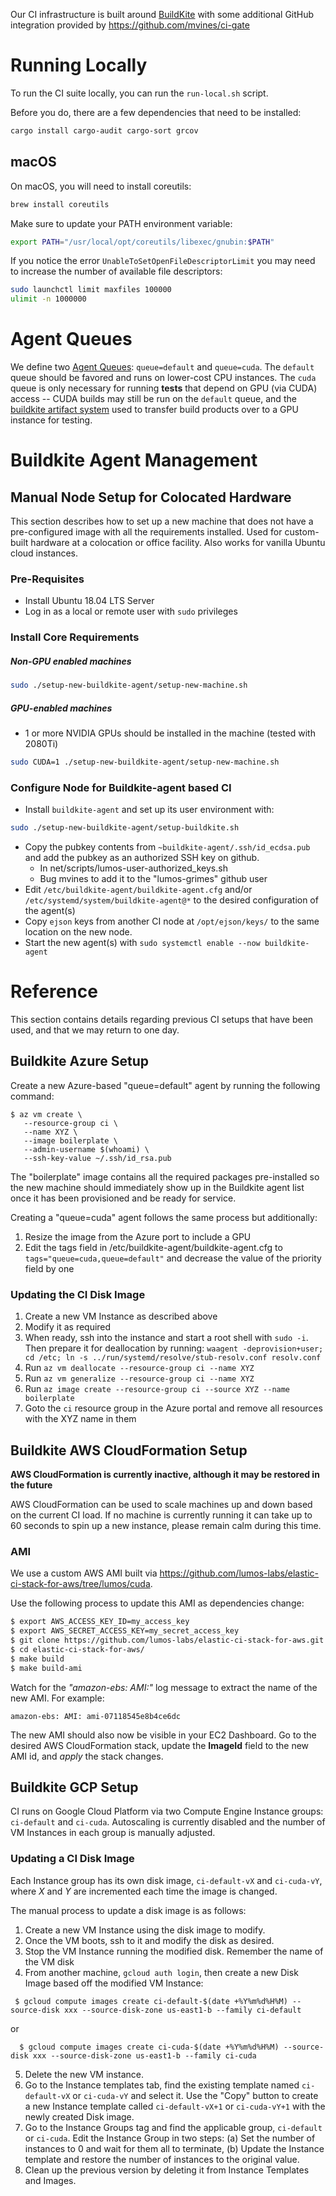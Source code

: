 
Our CI infrastructure is built around [BuildKite](https://buildkite.com) with some
additional GitHub integration provided by https://github.com/mvines/ci-gate

# Running Locally

To run the CI suite locally, you can run the `run-local.sh` script.

Before you do, there are a few dependencies that need to be installed:

```bash
cargo install cargo-audit cargo-sort grcov
```

## macOS

On macOS, you will need to install coreutils:

```bash
brew install coreutils
```

Make sure to update your PATH environment variable:

```bash
export PATH="/usr/local/opt/coreutils/libexec/gnubin:$PATH"
```

If you notice the error `UnableToSetOpenFileDescriptorLimit` you may need to
increase the number of available file descriptors:

```bash
sudo launchctl limit maxfiles 100000
ulimit -n 1000000
```

# Agent Queues

We define two [Agent Queues](https://buildkite.com/docs/agent/v3/queues):
`queue=default` and `queue=cuda`.  The `default` queue should be favored and
runs on lower-cost CPU instances.  The `cuda` queue is only necessary for
running **tests** that depend on GPU (via CUDA) access -- CUDA builds may still
be run on the `default` queue, and the [buildkite artifact
system](https://buildkite.com/docs/builds/artifacts) used to transfer build
products over to a GPU instance for testing.

# Buildkite Agent Management

## Manual Node Setup for Colocated Hardware

This section describes how to set up a new machine that does not have a
pre-configured image with all the requirements installed.  Used for custom-built
hardware at a colocation or office facility.  Also works for vanilla Ubuntu cloud
instances.

### Pre-Requisites

 - Install Ubuntu 18.04 LTS Server
 - Log in as a local or remote user with `sudo` privileges

### Install Core Requirements

##### Non-GPU enabled machines
```bash
sudo ./setup-new-buildkite-agent/setup-new-machine.sh
```

##### GPU-enabled machines
 - 1 or more NVIDIA GPUs should be installed in the machine (tested with 2080Ti)
```bash
sudo CUDA=1 ./setup-new-buildkite-agent/setup-new-machine.sh
```

### Configure Node for Buildkite-agent based CI

- Install `buildkite-agent` and set up its user environment with:
```bash
sudo ./setup-new-buildkite-agent/setup-buildkite.sh
```
- Copy the pubkey contents from `~buildkite-agent/.ssh/id_ecdsa.pub` and
add the pubkey as an authorized SSH key on github.
  - In net/scripts/lumos-user-authorized_keys.sh
  - Bug mvines to add it to the "lumos-grimes" github user
- Edit `/etc/buildkite-agent/buildkite-agent.cfg` and/or `/etc/systemd/system/buildkite-agent@*` to the desired configuration of the agent(s)
- Copy `ejson` keys from another CI node at `/opt/ejson/keys/`
to the same location on the new node.
- Start the new agent(s) with `sudo systemctl enable --now buildkite-agent`

# Reference

This section contains details regarding previous CI setups that have been used,
and that we may return to one day.

## Buildkite Azure Setup

Create a new Azure-based "queue=default" agent by running the following command:
```
$ az vm create \
   --resource-group ci \
   --name XYZ \
   --image boilerplate \
   --admin-username $(whoami) \
   --ssh-key-value ~/.ssh/id_rsa.pub
```

The "boilerplate" image contains all the required packages pre-installed so the
new machine should immediately show up in the Buildkite agent list once it has
been provisioned and be ready for service.

Creating a "queue=cuda" agent follows the same process but additionally:
1. Resize the image from the Azure port to include a GPU
2. Edit the tags field in /etc/buildkite-agent/buildkite-agent.cfg to `tags="queue=cuda,queue=default"`
   and decrease the value of the priority field by one

### Updating the CI Disk Image

1. Create a new VM Instance as described above
1. Modify it as required
1. When ready, ssh into the instance and start a root shell with `sudo -i`.  Then
   prepare it for deallocation by running:
   `waagent -deprovision+user; cd /etc; ln -s ../run/systemd/resolve/stub-resolv.conf resolv.conf`
1. Run `az vm deallocate --resource-group ci --name XYZ`
1. Run `az vm generalize --resource-group ci --name XYZ`
1. Run `az image create --resource-group ci --source XYZ --name boilerplate`
1. Goto the `ci` resource group in the Azure portal and remove all resources
   with the XYZ name in them

## Buildkite AWS CloudFormation Setup

**AWS CloudFormation is currently inactive, although it may be restored in the
future**

AWS CloudFormation can be used to scale machines up and down based on the
current CI load.  If no machine is currently running it can take up to 60
seconds to spin up a new instance, please remain calm during this time.

### AMI
We use a custom AWS AMI built via https://github.com/lumos-labs/elastic-ci-stack-for-aws/tree/lumos/cuda.

Use the following process to update this AMI as dependencies change:
```bash
$ export AWS_ACCESS_KEY_ID=my_access_key
$ export AWS_SECRET_ACCESS_KEY=my_secret_access_key
$ git clone https://github.com/lumos-labs/elastic-ci-stack-for-aws.git -b lumos/cuda
$ cd elastic-ci-stack-for-aws/
$ make build
$ make build-ami
```

Watch for the *"amazon-ebs: AMI:"* log message to extract the name of the new
AMI.  For example:
```
amazon-ebs: AMI: ami-07118545e8b4ce6dc
```
The new AMI should also now be visible in your EC2 Dashboard.  Go to the desired
AWS CloudFormation stack, update the **ImageId** field to the new AMI id, and
*apply* the stack changes.

## Buildkite GCP Setup

CI runs on Google Cloud Platform via two Compute Engine Instance groups:
`ci-default` and `ci-cuda`.  Autoscaling is currently disabled and the number of
VM Instances in each group is manually adjusted.

### Updating a CI Disk Image

Each Instance group has its own disk image, `ci-default-vX` and
`ci-cuda-vY`, where *X* and *Y* are incremented each time the image is changed.

The manual process to update a disk image is as follows:

1. Create a new VM Instance using the disk image to modify.
2. Once the VM boots, ssh to it and modify the disk as desired.
3. Stop the VM Instance running the modified disk.  Remember the name of the VM disk
4. From another machine, `gcloud auth login`, then create a new Disk Image based
off the modified VM Instance:
```
 $ gcloud compute images create ci-default-$(date +%Y%m%d%H%M) --source-disk xxx --source-disk-zone us-east1-b --family ci-default

```
or
```
  $ gcloud compute images create ci-cuda-$(date +%Y%m%d%H%M) --source-disk xxx --source-disk-zone us-east1-b --family ci-cuda
```
5. Delete the new VM instance.
6. Go to the Instance templates tab, find the existing template named
`ci-default-vX` or `ci-cuda-vY` and select it.  Use the "Copy" button to create
a new Instance template called `ci-default-vX+1` or `ci-cuda-vY+1` with the
newly created Disk image.
7. Go to the Instance Groups tag and find the applicable group, `ci-default` or
`ci-cuda`.  Edit the Instance Group in two steps: (a) Set the number of
instances to 0 and wait for them all to terminate, (b) Update the Instance
template and restore the number of instances to the original value.
8. Clean up the previous version by deleting it from Instance Templates and
Images.



